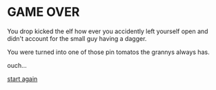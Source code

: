# GAME OVER

You drop kicked the elf how ever you accidently left yourself open and didn't account for the small guy having a dagger.

You were turned into one of those pin tomatos the grannys always has.

ouch...

[start again](_Fighter_StartHere.md)